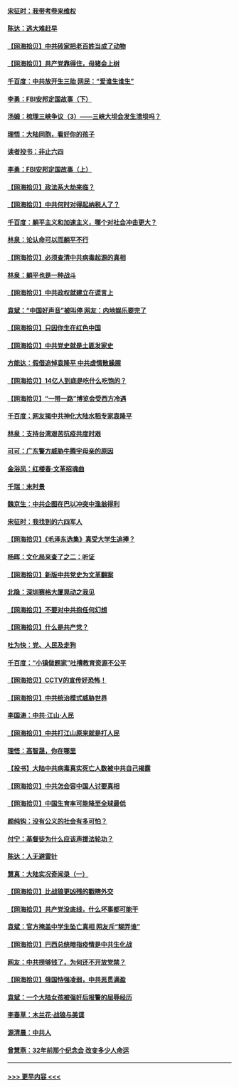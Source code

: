 #### [宋征时：我带考卷来维权](../pages/nsc993/n12994088.md?t=06031152) 
#### [陈达：逃大难赶早](../pages/nsc993/n12993569.md?t=06031152) 
#### [【网海拾贝】中共砖家把老百姓当成了动物](../pages/nsc993/n12993483.md?t=06031152) 
#### [【网海拾贝】共产党靠得住，母猪会上树](../pages/nsc993/n12990730.md?t=06031152) 
#### [千百度：中共放开生三胎 网民：“爱谁生谁生”](../pages/nsc993/n12990644.md?t=06031152) 
#### [李勇：FBI安邦定国故事（下）](../pages/nsc993/n12987854.md?t=06031152) 
#### [汤姆：梳理三峡争议（3）——三峡大坝会发生溃坝吗？](../pages/nsc993/n12989806.md?t=06031152) 
#### [理悟：大陆同胞，看好你的孩子](../pages/nsc993/n12989778.md?t=06031152) 
#### [读者投书：非止六四](../pages/nsc993/n12989673.md?t=06031152) 
#### [李勇：FBI安邦定国故事（上）](../pages/nsc993/n12987749.md?t=06031152) 
#### [【网海拾贝】政法系大劫来临？](../pages/nsc993/n12987596.md?t=06031152) 
#### [【网海拾贝】中共何时对得起纳税人了？](../pages/nsc993/n12985578.md?t=06031152) 
#### [千百度：躺平主义和加速主义，哪个对社会冲击更大？](../pages/nsc993/n12985512.md?t=06031152) 
#### [林泉：论认命可以而躺平不行](../pages/nsc993/n12985505.md?t=06031152) 
#### [【网海拾贝】必须查清中共病毒起源的真相](../pages/nsc993/n12984276.md?t=06031152) 
#### [林泉：躺平也是一种战斗](../pages/nsc993/n12984194.md?t=06031152) 
#### [【网海拾贝】中共政权就建立在谎言上](../pages/nsc993/n12981880.md?t=06031152) 
#### [袁斌：“中国好声音”被叫停 网友：内地娱乐要完了](../pages/nsc993/n12981826.md?t=06031152) 
#### [【网海拾贝】只因你生在红色中国](../pages/nsc993/n12979096.md?t=06031152) 
#### [【网海拾贝】中共党史就是土匪发家史](../pages/nsc993/n12976478.md?t=06031152) 
#### [方能达：假借追悼袁隆平 中共虚情散臊腥](../pages/nsc993/n12976396.md?t=06031152) 
#### [【网海拾贝】14亿人到底是吃什么吃饱的？](../pages/nsc993/n12974125.md?t=06031152) 
#### [【网海拾贝】“一带一路”博览会受西方冷遇](../pages/nsc993/n12971787.md?t=06031152) 
#### [千百度：网友揭中共神化大陆水稻专家袁隆平](../pages/nsc993/n12971733.md?t=06031152) 
#### [林泉：支持台湾艰苦抗疫共度时艰](../pages/nsc993/n12971350.md?t=06031152) 
#### [可可：广东警方威胁牛腾宇母亲的原因](../pages/nsc993/n12971100.md?t=06031152) 
#### [金浴凤：红楼春·文革招魂曲](../pages/nsc993/n12970354.md?t=06031152) 
#### [千瑞：末时景](../pages/nsc993/n12970337.md?t=06031152) 
#### [魏京生：中共企图在巴以冲突中渔翁得利](../pages/nsc993/n12970286.md?t=06031152) 
#### [宋征时：我找到的六四军人](../pages/nsc993/n12970213.md?t=06031152) 
#### [【网海拾贝】《毛泽东选集》真受大学生追捧？](../pages/nsc993/n12968779.md?t=06031152) 
#### [杨晖：文化局来查了之二：听证](../pages/nsc993/n12966528.md?t=06031152) 
#### [【网海拾贝】新版中共党史为文革翻案](../pages/nsc993/n12967526.md?t=06031152) 
#### [北隐：深圳赛格大厦晃动之我见](../pages/nsc993/n12967393.md?t=06031152) 
#### [【网海拾贝】不要对中共抱任何幻想](../pages/nsc993/n12965222.md?t=06031152) 
#### [【网海拾贝】什么是共产党？](../pages/nsc993/n12962781.md?t=06031152) 
#### [吐为快：党、人民及走狗](../pages/nsc993/n12962747.md?t=06031152) 
#### [千百度：“小镇做题家”吐槽教育资源不公平](../pages/nsc993/n12962705.md?t=06031152) 
#### [【网海拾贝】CCTV的宣传好恐怖！](../pages/nsc993/n12959984.md?t=06031152) 
#### [【网海拾贝】中共统治模式威胁世界](../pages/nsc993/n12957622.md?t=06031152) 
#### [李国涛：中共‧江山‧人民](../pages/nsc993/n12957502.md?t=06031152) 
#### [【网海拾贝】中共打江山原来就是打人民](../pages/nsc993/n12954345.md?t=06031152) 
#### [理悟：高智晟，你在哪里](../pages/nsc993/n12953115.md?t=06031152) 
#### [【投书】大陆中共病毒真实死亡人数被中共自己揭露](../pages/nsc993/n12953050.md?t=06031152) 
#### [【网海拾贝】中共怎会容中国人讨要真相](../pages/nsc993/n12952161.md?t=06031152) 
#### [【网海拾贝】中国生育率可能降至全球最低](../pages/nsc993/n12948793.md?t=06031152) 
#### [颜纯钩：没有公义的社会有多可怕？](../pages/nsc993/n12947626.md?t=06031152) 
#### [付宁：基督徒为什么应该声援法轮功？](../pages/nsc993/n12947233.md?t=06031152) 
#### [陈达：人无避雷针](../pages/nsc993/n12947098.md?t=06031152) 
#### [慧真：大陆实况奇闻录（一）](../pages/nsc993/n12945811.md?t=06031152) 
#### [【网海拾贝】比战狼更凶残的戳瞎外交](../pages/nsc993/n12945717.md?t=06031152) 
#### [【网海拾贝】共产党没底线，什么坏事都可能干](../pages/nsc993/n12942090.md?t=06031152) 
#### [袁斌：官方掩盖中学生坠亡真相 网友斥“糊弄谁”](../pages/nsc993/n12942029.md?t=06031152) 
#### [【网海拾贝】巴西总统暗指疫情是中共生化战](../pages/nsc993/n12938999.md?t=06031152) 
#### [网友：中共捞够钱了，为何还不开放党禁？](../pages/nsc993/n12938952.md?t=06031152) 
#### [【网海拾贝】俄国恃强凌弱，中共恶贯满盈](../pages/nsc993/n12936626.md?t=06031152) 
#### [袁斌：一个大陆女孩被强奸后报警的屈辱经历](../pages/nsc993/n12936547.md?t=06031152) 
#### [李春草：木兰花·战狼与美谍](../pages/nsc993/n12935995.md?t=06031152) 
#### [源清晨：中共人](../pages/nsc993/n12935589.md?t=06031152) 
#### [曾慧燕：32年前那个纪念会 改变多少人命运](../pages/nsc993/n12934233.md?t=06031152) 

----
#### [ >>> 更早内容 <<< ](../indexes/nsc993-earlier.md)
